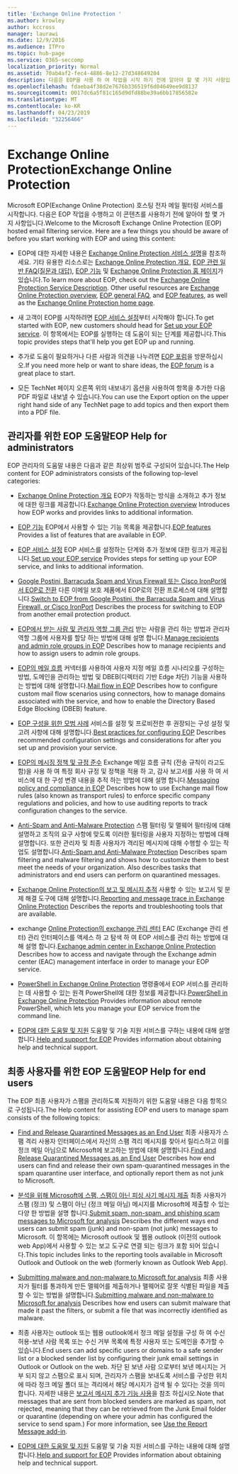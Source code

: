```yaml
---
title: 'Exchange Online Protection '
ms.author: krowley
author: kccross
manager: laurawi
ms.date: 12/9/2016
ms.audience: ITPro
ms.topic: hub-page
ms.service: O365-seccomp
localization_priority: Normal
ms.assetid: 70ab4af2-fec4-4886-8e12-27d348649204
description: 다음은 EOP을 사용 하 여 작업을 시작 하기 전에 알아야 할 몇 가지 사항입니다.
ms.openlocfilehash: fdaeba4f38d2e7676b336519f6d04649ee9d8137
ms.sourcegitcommit: 0017dc6a5f81c165d9dfd88be39a6bb17856582e
ms.translationtype: MT
ms.contentlocale: ko-KR
ms.lasthandoff: 04/23/2019
ms.locfileid: "32256466"
---
```

# <a name="exchange-online-protection"></a><span data-ttu-id="bd485-103">Exchange Online Protection</span><span class="sxs-lookup"><span data-stu-id="bd485-103">Exchange Online Protection</span></span> 

<span data-ttu-id="bd485-p101">Microsoft EOP(Exchange Online Protection) 호스팅 전자 메일 필터링 서비스를 시작합니다. 다음은 EOP 작업을 수행하고 이 콘텐츠를 사용하기 전에 알아야 할 몇 가지 사항입니다.</span><span class="sxs-lookup"><span data-stu-id="bd485-p101">Welcome to the Microsoft Exchange Online Protection (EOP) hosted email filtering service. Here are a few things you should be aware of before you start working with EOP and using this content:</span></span>
  
- <span data-ttu-id="bd485-p102">EOP에 대한 자세한 내용은 [Exchange Online Protection 서비스 설명](https://go.microsoft.com/fwlink/p/?LinkId=320619)을 참조하세요. 기타 유용한 리소스로는 [Exchange Online Protection 개요](exchange-online-protection-overview.md), [EOP 관련 일반 FAQ(질문과 대답)](eop-general-faq.md), [EOP 기능](eop-features.md) 및 [Exchange Online Protection 홈 페이지](https://go.microsoft.com/fwlink/?LinkId=279912)가 있습니다.</span><span class="sxs-lookup"><span data-stu-id="bd485-p102">To learn more about EOP, check out the [Exchange Online Protection Service Description](https://go.microsoft.com/fwlink/p/?LinkId=320619). Other useful resources are [Exchange Online Protection overview](exchange-online-protection-overview.md), [EOP general FAQ](eop-general-faq.md), and [EOP features](eop-features.md), as well as the [Exchange Online Protection home page](https://go.microsoft.com/fwlink/?LinkId=279912).</span></span>
    
- <span data-ttu-id="bd485-108">새 고객이 EOP를 시작하려면 [EOP 서비스 설정](set-up-your-eop-service.md)부터 시작해야 합니다.</span><span class="sxs-lookup"><span data-stu-id="bd485-108">To get started with EOP, new customers should head for [Set up your EOP service](set-up-your-eop-service.md).</span></span> <span data-ttu-id="bd485-109">이 항목에서는 EOP를 실행하는 데 도움이 되는 단계를 제공합니다.</span><span class="sxs-lookup"><span data-stu-id="bd485-109">This topic provides steps that'll help you get EOP up and running.</span></span> 
    
- <span data-ttu-id="bd485-110">추가로 도움이 필요하거나 다른 사람과 의견을 나누려면 [EOP 포럼](https://go.microsoft.com/fwlink/?LinkId=285351)을 방문하십시오.</span><span class="sxs-lookup"><span data-stu-id="bd485-110">If you need more help or want to share ideas, the [EOP forum](https://go.microsoft.com/fwlink/?LinkId=285351) is a great place to start.</span></span> 
    
- <span data-ttu-id="bd485-111">모든 TechNet 페이지 오른쪽 위의 내보내기 옵션을 사용하여 항목을 추가한 다음 PDF 파일로 내보낼 수 있습니다.</span><span class="sxs-lookup"><span data-stu-id="bd485-111">You can use the Export option on the upper right hand side of any TechNet page to add topics and then export them into a PDF file.</span></span> 
    
## <a name="eop-help-for-administrators"></a><span data-ttu-id="bd485-112">관리자를 위한 EOP 도움말</span><span class="sxs-lookup"><span data-stu-id="bd485-112">EOP Help for administrators</span></span>

<span data-ttu-id="bd485-113">EOP 관리자의 도움말 내용은 다음과 같은 최상위 범주로 구성되어 있습니다.</span><span class="sxs-lookup"><span data-stu-id="bd485-113">The Help content for EOP administrators consists of the following top-level categories:</span></span>
  
- <span data-ttu-id="bd485-114">[Exchange Online Protection 개요](exchange-online-protection-overview.md) EOP가 작동하는 방식을 소개하고 추가 정보에 대한 링크를 제공합니다.</span><span class="sxs-lookup"><span data-stu-id="bd485-114">[Exchange Online Protection overview](exchange-online-protection-overview.md) Introduces how EOP works and provides links to additional information.</span></span> 
    
- <span data-ttu-id="bd485-115">[EOP 기능](eop-features.md) EOP에서 사용할 수 있는 기능 목록을 제공합니다.</span><span class="sxs-lookup"><span data-stu-id="bd485-115">[EOP features](eop-features.md) Provides a list of features that are available in EOP.</span></span> 
    
- <span data-ttu-id="bd485-116">[EOP 서비스 설정](set-up-your-eop-service.md) EOP 서비스를 설정하는 단계와 추가 정보에 대한 링크가 제공됩니다.</span><span class="sxs-lookup"><span data-stu-id="bd485-116">[Set up your EOP service](set-up-your-eop-service.md) Provides steps for setting up your EOP service, and links to additional information.</span></span> 
    
- <span data-ttu-id="bd485-117">[Google Postini, Barracuda Spam and Virus Firewall 또는 Cisco IronPor에서 EOP로 전환](switch-to-eop-from-google-postini-the-barracuda-spam-and-virus-firewall-or-cisco.md) 다른 이메일 보호 제품에서 EOP로의 전환 프로세스에 대해 설명합니다.</span><span class="sxs-lookup"><span data-stu-id="bd485-117">[Switch to EOP from Google Postini, the Barracuda Spam and Virus Firewall, or Cisco IronPort](switch-to-eop-from-google-postini-the-barracuda-spam-and-virus-firewall-or-cisco.md) Describes the process for switching to EOP from another email protection product.</span></span> 
    
- <span data-ttu-id="bd485-118">[EOP에서 받는 사람 및 관리자 역할 그룹 관리](manage-recipients-and-admin-role-groups-in-eop.md) 받는 사람을 관리 하는 방법과 관리자 역할 그룹에 사용자를 할당 하는 방법에 대해 설명 합니다.</span><span class="sxs-lookup"><span data-stu-id="bd485-118">[Manage recipients and admin role groups in EOP](manage-recipients-and-admin-role-groups-in-eop.md) Describes how to manage recipients and how to assign users to admin role groups.</span></span> 
    
- <span data-ttu-id="bd485-119">[EOP의 메일 흐름](mail-flow-in-eop.md) 커넥터를 사용하여 사용자 지정 메일 흐름 시나리오를 구성하는 방법, 도메인을 관리하는 방법 및 DBEB(디렉터리 기반 Edge 차단) 기능을 사용하는 방법에 대해 설명합니다.</span><span class="sxs-lookup"><span data-stu-id="bd485-119">[Mail flow in EOP](mail-flow-in-eop.md) Describes how to configure custom mail flow scenarios using connectors, how to manage domains associated with the service, and how to enable the Directory Based Edge Blocking (DBEB) feature.</span></span> 
    
- <span data-ttu-id="bd485-120">[EOP 구성을 위한 모범 사례](best-practices-for-configuring-eop.md) 서비스를 설정 및 프로비전한 후 권장되는 구성 설정 및 고려 사항에 대해 설명합니다.</span><span class="sxs-lookup"><span data-stu-id="bd485-120">[Best practices for configuring EOP](best-practices-for-configuring-eop.md) Describes recommended configuration settings and considerations for after you set up and provision your service.</span></span> 
    
- <span data-ttu-id="bd485-121">[EOP의 메시징 정책 및 규정 준수](messaging-policy-and-compliance-in-eop.md) Exchange 메일 흐름 규칙 (전송 규칙이 라고도 함)을 사용 하 여 특정 회사 규정 및 정책을 적용 하 고, 감사 보고서를 사용 하 여 서비스에 대 한 구성 변경 내용을 추적 하는 방법에 대해 설명 합니다.</span><span class="sxs-lookup"><span data-stu-id="bd485-121">[Messaging policy and compliance in EOP](messaging-policy-and-compliance-in-eop.md) Describes how to use Exchange mail flow rules (also known as transport rules) to enforce specific company regulations and policies, and how to use auditing reports to track configuration changes to the service.</span></span> 
    
- <span data-ttu-id="bd485-p104">[Anti-Spam and Anti-Malware Protection](http://technet.microsoft.com/library/93c6c227-7442-4293-b64d-ec8f15c928db.aspx) 스팸 필터링 및 맬웨어 필터링에 대해 설명하고 조직의 요구 사항에 맞도록 이러한 필터링을 사용자 지정하는 방법에 대해 설명합니다. 또한 관리자 및 최종 사용자가 격리된 메시지에 대해 수행할 수 있는 작업도 설명합니다.</span><span class="sxs-lookup"><span data-stu-id="bd485-p104">[Anti-Spam and Anti-Malware Protection](http://technet.microsoft.com/library/93c6c227-7442-4293-b64d-ec8f15c928db.aspx) Describes spam filtering and malware filtering and shows how to customize them to best meet the needs of your organization. Also describes tasks that administrators and end users can perform on quarantined messages.</span></span> 
    
- <span data-ttu-id="bd485-124">[Exchange Online Protection의 보고 및 메시지 추적](reporting-and-message-trace-in-exchange-online-protection.md) 사용할 수 있는 보고서 및 문제 해결 도구에 대해 설명합니다.</span><span class="sxs-lookup"><span data-stu-id="bd485-124">[Reporting and message trace in Exchange Online Protection](reporting-and-message-trace-in-exchange-online-protection.md) Describes the reports and troubleshooting tools that are available.</span></span> 
    
- <span data-ttu-id="bd485-125">exchange [Online Protection의 exchange 관리 센터](../exchange-admin-center-in-exchange-online-protection-eop.md) EAC (Exchange 관리 센터) 관리 인터페이스를 액세스 하 고 탐색 하 여 EOP 서비스를 관리 하는 방법에 대해 설명 합니다.</span><span class="sxs-lookup"><span data-stu-id="bd485-125">[Exchange admin center in Exchange Online Protection ](../exchange-admin-center-in-exchange-online-protection-eop.md) Describes how to access and navigate through the Exchange admin center (EAC) management interface in order to manage your EOP service.</span></span> 
    
- <span data-ttu-id="bd485-126">[PowerShell in Exchange Online Protection](http://technet.microsoft.com/library/f7918a88-774a-405e-945b-bc2f5ee9f748.aspx) 명령줄에서 EOP 서비스를 관리하는 데 사용할 수 있는 원격 PowerShell에 대한 정보를 제공합니다.</span><span class="sxs-lookup"><span data-stu-id="bd485-126">[PowerShell in Exchange Online Protection](http://technet.microsoft.com/library/f7918a88-774a-405e-945b-bc2f5ee9f748.aspx) Provides information about remote PowerShell, which lets you manage your EOP service from the command line.</span></span> 
    
- <span data-ttu-id="bd485-127">[EOP에 대한 도움말 및 지원](help-and-support-for-eop.md) 도움말 및 기술 지원 서비스를 구하는 내용에 대해 설명합니다.</span><span class="sxs-lookup"><span data-stu-id="bd485-127">[Help and support for EOP](help-and-support-for-eop.md) Provides information about obtaining help and technical support.</span></span> 
    
## <a name="eop-help-for-end-users"></a><span data-ttu-id="bd485-128">최종 사용자를 위한 EOP 도움말</span><span class="sxs-lookup"><span data-stu-id="bd485-128">EOP Help for end users</span></span>
<span data-ttu-id="bd485-129"><a name="sectionSection1"> </a></span><span class="sxs-lookup"><span data-stu-id="bd485-129"></span></span>

<span data-ttu-id="bd485-130">The EOP 최종 사용자가 스팸을 관리하도록 지원하기 위한 도움말 내용은 다음 항목으로 구성됩니다.</span><span class="sxs-lookup"><span data-stu-id="bd485-130">The Help content for assisting EOP end users to manage spam consists of the following topics:</span></span>
  
- <span data-ttu-id="bd485-131">[Find and Release Quarantined Messages as an End User](http://technet.microsoft.com/library/e439b560-827a-4807-abd3-6b861c1ff786.aspx) 최종 사용자가 스팸 격리 사용자 인터페이스에서 자신의 스팸 격리 메시지를 찾아서 릴리스하고 이를 정크 메일 아님으로 Microsoft에 보고하는 방법에 대해 설명합니다.</span><span class="sxs-lookup"><span data-stu-id="bd485-131">[Find and Release Quarantined Messages as an End User](http://technet.microsoft.com/library/e439b560-827a-4807-abd3-6b861c1ff786.aspx) Describes how end users can find and release their own spam-quarantined messages in the spam quarantine user interface, and optionally report them as not junk to Microsoft.</span></span> 
        
- <span data-ttu-id="bd485-132">[분석을 위해 Microsoft에 스팸, 스팸이 아닌 피싱 사기 메시지 제출](../submit-spam-non-spam-and-phishing-scam-messages-to-microsoft-for-analysis.md) 최종 사용자가 스팸 (정크) 및 스팸이 아닌 (정크 메일 아님) 메시지를 Microsoft에 제출할 수 있는 다양 한 방법을 설명 합니다.</span><span class="sxs-lookup"><span data-stu-id="bd485-132">[Submit spam, non-spam, and phishing scam messages to Microsoft for analysis](../submit-spam-non-spam-and-phishing-scam-messages-to-microsoft-for-analysis.md) Describes the different ways end users can submit spam (junk) and non-spam (not junk) messages to Microsoft.</span></span> <span data-ttu-id="bd485-133">이 항목에는 Microsoft outlook 및 웹용 outlook (이전의 outlook web App)에서 사용할 수 있는 보고 도구로 연결 되는 링크가 포함 되어 있습니다.</span><span class="sxs-lookup"><span data-stu-id="bd485-133">This topic includes links to the reporting tools available in Microsoft Outlook and Outlook on the web (formerly known as Outlook Web App).</span></span> 
    
- <span data-ttu-id="bd485-134">[Submitting malware and non-malware to Microsoft for analysis](../submitting-malware-and-non-malware-to-microsoft-for-analysis.md) 최종 사용자가 필터를 통과하게 만든 맬웨어를 제출하거나 맬웨어로 잘못 식별된 파일을 제출할 수 있는 방법을 설명합니다.</span><span class="sxs-lookup"><span data-stu-id="bd485-134">[Submitting malware and non-malware to Microsoft for analysis](../submitting-malware-and-non-malware-to-microsoft-for-analysis.md) Describes how end users can submit malware that made it past the filters, or submit a file that was incorrectly identified as malware.</span></span> 
    
- <span data-ttu-id="bd485-135">최종 사용자는 outlook 또는 웹용 outlook에서 정크 메일 설정을 구성 하 여 수신 허용-보낸 사람 목록 또는 수신 거부 목록에 특정 사용자 또는 도메인을 추가할 수 있습니다.</span><span class="sxs-lookup"><span data-stu-id="bd485-135">End users can add specific users or domains to a safe sender list or a blocked sender list by configuring their junk email settings in Outlook or Outlook on the web.</span></span> <span data-ttu-id="bd485-136">차단 된 보낸 사람 으로부터 보낸 메시지는 거부 되지 않고 스팸으로 표시 되며, 관리자가 스팸을 보내도록 서비스를 구성한 위치에 따라 정크 메일 폴더 또는 격리에서 해당 메시지가 검색 될 수 있다는 것을 의미 합니다. 자세한 내용은 [보고서 메시지 추가 기능 사용](https://support.office.com/article/addin-b5caa9f1-cdf3-4443-af8c-ff724ea719d2)을 참조 하십시오.</span><span class="sxs-lookup"><span data-stu-id="bd485-136">Note that messages that are sent from blocked senders are marked as spam, not rejected, meaning that they can be retrieved from the Junk Email folder or quarantine (depending on where your admin has configured the service to send spam.) For more information, see [Use the Report Message add-in](https://support.office.com/article/addin-b5caa9f1-cdf3-4443-af8c-ff724ea719d2).</span></span>
    
- <span data-ttu-id="bd485-137">[EOP에 대한 도움말 및 지원](help-and-support-for-eop.md) 도움말 및 기술 지원 서비스를 구하는 내용에 대해 설명합니다.</span><span class="sxs-lookup"><span data-stu-id="bd485-137">[Help and support for EOP](help-and-support-for-eop.md) Provides information about obtaining help and technical support.</span></span> 
    
